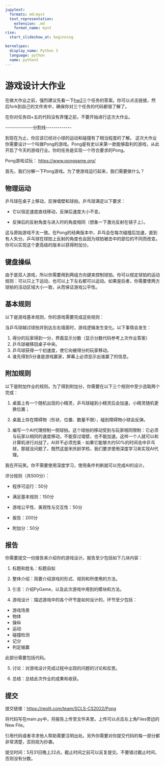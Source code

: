 ```yaml
---
jupytext:
  formats: md:myst
  text_representation:
    extension: .md
    format_name: myst
rise:
  start_slideshow_at: beginning

kernelspec:
  display_name: Python 3
  language: python
  name: python3
---
```



# 游戏设计大作业 #

在做大作业之前，强烈建议先看一下[hw2](hw2.md)三个任务的答案。你可以点击链接，然后fork到自己的文件夹中，确保你对三个任务的代码都很了解了。

在你对任务四+五的代码没有弄懂之前，不要开始进行这次大作业。

--------------分割线-------------

到现在为止，你应该已经对小球的运动和碰撞有了相当程度的了解。 这次大作业你需要设计一个叫做Pong的游戏。Pong是有史以来第一款能够盈利的游戏，从此开启了今天的游戏行业。你的任务是实现一个符合要求的Pong。

Pong游戏试玩： https://www.ponggame.org/

首先，我们分解一下Pong游戏。为了使游戏运行起来，我们需要做什么？

## 物理运动 ##

乒乓球在桌子上移动，反弹墙壁和球拍。乒乓球满足以下要求：

* 它以恒定速度直线移动，反弹后速度大小不变。

* 反弹后的反射角度与进入时的角度相同（想象一下激光反射在镜子上）。

这与原始游戏不太一致。在Pong的经典版本中，乒乓会在每次碰撞后加速，直到有人失分。乒乓球在球拍上反射的角度也会因为球拍被击中的部位的不同而改变。你可以实现这个更高级的版本以获得附加分。

## 键盘操纵 ##

由于是双人游戏，所以你需要用到两组方向键来控制球拍。你可以规定球拍的运动规则：可以只上下运动，也可以上下左右都可以运动。如果是后者，你需要使两方球拍的活动区域大小一致，从而保证游戏公平性。

## 基本规则 ##
以下是游戏基本规则，你的游戏需要完成这些规则：

当乒乓球越过球拍并到达左右墙面时，游戏逻辑发生变化。以下事情会发生：

1. 得分的玩家得到一分，界面显示分数（显示分数代码参考上次作业答案）
2. 乒乓球被移回桌子中央。
3. 乒乓球获得一个初速度，使它向被得分的玩家移动。
4. 谁先得到5分谁是游戏赢家，屏幕上必须显示出谁赢了的信息。

## 附加规则 ##
以下是附加作业的规则。为了得到附加分，你需要在以下三个规则中至少选取两个完成：

1. 桌面上有一个随机出现的小精灵，乒乓球碰到小精灵后会加速，小精灵随机更换位置；

2. 桌面上存在障碍物（形状、位置、数量不限），碰到障碍物小球会反弹。

3. 编写一个AI代理控制一侧球拍。这个球拍的移动受到与玩家相同限制：它必须与玩家以相同的速度移动，不能穿过墙壁，也不能加速。这样一个人就可以和计算机进行对战了。AI并不必须完美 - 如果它能够大约50%的时间击中乒乓球，那就没问题了。既然这是宋庆龄学校，我们要求使用深度学习来实现AI代理。 

我在开玩笑。你不需要使用深度学习，使用条件判断就可以完成AI的设计。

评分规则（共500分）：

* 程序可运行：50分

* 满足基本规则：150分

* 游戏公平性、美观性与交互性：50分

* 报告：200分

* 附加分：50分

## 报告 ##

你需要提交一份报告来介绍你的游戏设计。报告至少包括如下几块内容：

1. 标题和姓名：标题自拟

2. 整体介绍：简要介绍游戏的形式、规则和所使用的方法。

3. 引言：介绍PyGame，以及此次游戏中用到的模块和方法。

4. 游戏设计：描述游戏中的各个环节是如何设计的，环节至少包括：
* 游戏场景
* 物体
* 操纵
* 运动
* 碰撞检测
* 记分
* 判定输赢

此部分需要包括代码。

5. 讨论：对游戏设计完成过程中出现的问题的讨论和反思。

6. 总结：总结此次作业的成果和收获。

## 提交 ##

提交链接：https://replit.com/team/SCLS-CS2022/Pong

将代码写在main.py中，将报告上传至文件夹里。上传可以点击左上角Files旁边的New File。

引用代码或者寻求他人帮助需要注明出处。另外你需要对你提交代码的每一部分都非常清楚，否则视为抄袭。

提交时间：5月31日晚上22点。截止时间之前可以反复提交。不要错过截止时间，否则没有分数。